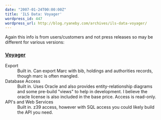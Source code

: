 ```yaml
---
date: "2007-01-24T00:00:00Z"
title: 'ILS Data: Voyager'
wordpress_id: 447
wordpress_url: http://blog.ryaneby.com/archives/ils-data-voyager/
---
```

Again this info is from users/customers and not press releases so may be different for various versions:

<h3><a href="http://www.exlibrisgroup.com/voyager.htm">Voyager</a></h3>

<dl>
<dt>Export</dt>
<dd>Built in. Can export Marc with bib, holdings and authorities records, though marc is often mangled.</dd>
<dt>Database Access</dt>
<dd>Built in. Uses Oracle and also provides entity-relationship diagrams and some pre-build "views" to help in development. I believe the oracle license is also included in the base price. Access is read-only.</dd>
<dt>API's and Web Services</dt>
<dd>Built in. z39 access, however with SQL access you could likely build the API you need.</dd>
</dl>
